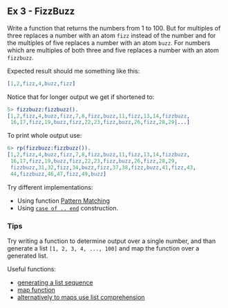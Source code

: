 ## Ex 3 - FizzBuzz

Write a function that returns the numbers from 1 to 100. But for multiples of three replaces a number with an atom `fizz` instead of the number and for the multiples of five replaces a number with an atom `buzz`. For numbers which are multiples of both three and five replaces a number with an atom `fizzbuzz`.

Expected result should me something like this:

```erlang
[1,2,fizz,4,buzz,fizz]
```

Notice that for longer output we get if shortened to:

```erlang
5> fizzbuzz:fizzbuzz().
[1,2,fizz,4,buzz,fizz,7,8,fizz,buzz,11,fizz,13,14,fizzbuzz,
 16,17,fizz,19,buzz,fizz,22,23,fizz,buzz,26,fizz,28,29|...]
```
To print whole output use:

```erlang
6> rp(fizzbuzz:fizzbuzz()).
[1,2,fizz,4,buzz,fizz,7,8,fizz,buzz,11,fizz,13,14,fizzbuzz,
 16,17,fizz,19,buzz,fizz,22,23,fizz,buzz,26,fizz,28,29,
 fizzbuzz,31,32,fizz,34,buzz,fizz,37,38,fizz,buzz,41,fizz,43,
 44,fizzbuzz,46,47,fizz,49,buzz]
```

Try different implementations:
 - Using function [Pattern Matching](http://erlang.org/doc/reference_manual/patterns.html)
 - Using [`case of .. end`](http://erlang.org/doc/reference_manual/expressions.html#case) construction.

### Tips

Try writing a function to determine output over a single number, and than generate a list `[1, 2, 3, 4, ..., 100]` and map the function over a generated list.

Useful functions:
 - [generating a list sequence](http://erlang.org/doc/man/lists.html#seq-2)
 - [map function](http://erlang.org/doc/man/lists.html#map-2)
 - [alternatively to maps use list comprehension](http://erlang.org/doc/programming_examples/list_comprehensions.html)
